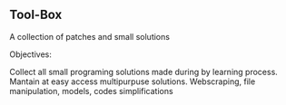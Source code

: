 ## Tool-Box
A collection of patches and small solutions

Objectives:

Collect all small programing solutions made during by learning process. 
Mantain at easy access multipurpuse solutions. Webscraping, file manipulation, models, codes simplifications

